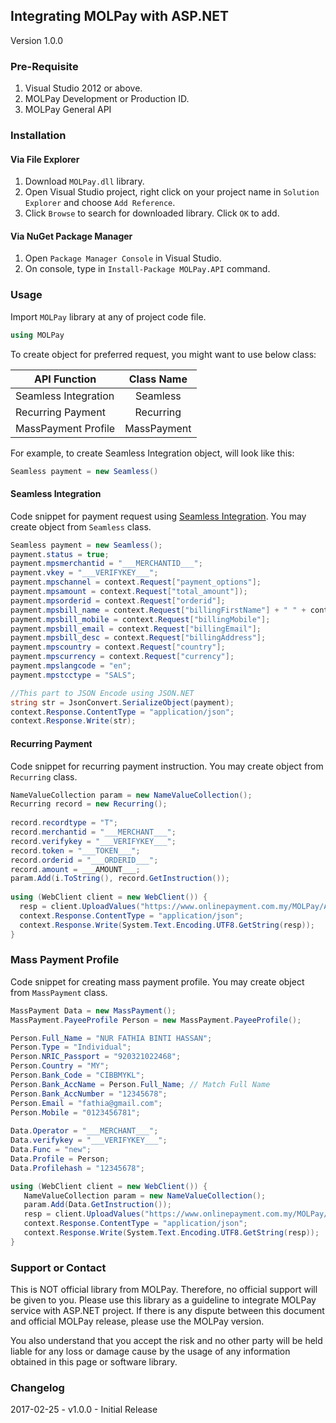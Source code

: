## Integrating MOLPay with ASP.NET
Version 1.0.0

### Pre-Requisite
1. Visual Studio 2012 or above.
2. MOLPay Development or Production ID.
3. MOLPay General API

### Installation

#### Via File Explorer
1. Download `MOLPay.dll` library.
2. Open Visual Studio project, right click on your project name in `Solution Explorer` and choose `Add Reference`.
3. Click `Browse` to search for downloaded library. Click `OK` to add.

#### Via NuGet Package Manager
1. Open `Package Manager Console` in Visual Studio.
2. On console, type in `Install-Package MOLPay.API` command.

### Usage
Import `MOLPay` library at any of project code file.

```C#
using MOLPay
```

To create object for preferred request, you might want to use below class:

| API Function        | Class Name |
| ------------- |:-------------:| 
| Seamless Integration     | Seamless | 
| Recurring Payment    | Recurring |   
| MassPayment Profile | MassPayment |

For example, to create Seamless Integration object, will look like this:
```C#
Seamless payment = new Seamless()
```

#### Seamless Integration
Code snippet for payment request using [Seamless Integration](https://github.com/MOLPay/Seamless_Integration). You may create object from `Seamless` class.

```C#
Seamless payment = new Seamless();
payment.status = true;
payment.mpsmerchantid = "___MERCHANTID___";
payment.vkey = "___VERIFYKEY___";
payment.mpschannel = context.Request["payment_options"];
payment.mpsamount = context.Request["total_amount"]);
payment.mpsorderid = context.Request["orderid"];
payment.mpsbill_name = context.Request["billingFirstName"] + " " + context.Request["billingLastName"];
payment.mpsbill_mobile = context.Request["billingMobile"];
payment.mpsbill_email = context.Request["billingEmail"];
payment.mpsbill_desc = context.Request["billingAddress"];
payment.mpscountry = context.Request["country"];
payment.mpscurrency = context.Request["currency"];
payment.mpslangcode = "en";
payment.mpstcctype = "SALS";

//This part to JSON Encode using JSON.NET
string str = JsonConvert.SerializeObject(payment);
context.Response.ContentType = "application/json";
context.Response.Write(str);
```

#### Recurring Payment
Code snippet for recurring payment instruction. You may create object from `Recurring` class.

```C#
NameValueCollection param = new NameValueCollection();
Recurring record = new Recurring();
        
record.recordtype = "T";
record.merchantid = "___MERCHANT___";
record.verifykey = "___VERIFYKEY___";
record.token = "___TOKEN___";
record.orderid = "___ORDERID___";
record.amount = ___AMOUNT___;        
param.Add(i.ToString(), record.GetInstruction());
        
using (WebClient client = new WebClient()) {
  resp = client.UploadValues("https://www.onlinepayment.com.my/MOLPay/API/Recurring/input.php", param);
  context.Response.ContentType = "application/json";
  context.Response.Write(System.Text.Encoding.UTF8.GetString(resp));
}
```
### Mass Payment Profile
Code snippet for creating mass payment profile. You may create object from `MassPayment` class.
```C#
MassPayment Data = new MassPayment();
MassPayment.PayeeProfile Person = new MassPayment.PayeeProfile();

Person.Full_Name = "NUR FATHIA BINTI HASSAN";
Person.Type = "Individual";
Person.NRIC_Passport = "920321022468";
Person.Country = "MY";
Person.Bank_Code = "CIBBMYKL";
Person.Bank_AccName = Person.Full_Name; // Match Full Name
Person.Bank_AccNumber = "12345678";
Person.Email = "fathia@gmail.com";
Person.Mobile = "0123456781";
            
Data.Operator = "___MERCHANT___";
Data.verifykey = "___VERIFYKEY___";
Data.Func = "new";
Data.Profile = Person;
Data.Profilehash = "12345678";

using (WebClient client = new WebClient()) {
   NameValueCollection param = new NameValueCollection();
   param.Add(Data.GetInstruction());
   resp = client.UploadValues("https://www.onlinepayment.com.my/MOLPay/API/MassPayment/payee_profile.php", param);
   context.Response.ContentType = "application/json";
   context.Response.Write(System.Text.Encoding.UTF8.GetString(resp));
}
```

### Support or Contact
This is NOT official library from MOLPay. Therefore, no official support will be given to you. Please use this library as a guideline to integrate MOLPay service with ASP.NET project. If there is any dispute between this document and official MOLPay release, please use the MOLPay version. 

You also understand that you accept the risk and no other party will be held liable for any loss or damage cause by the usage of any information obtained in this page or software library.


### Changelog
2017-02-25 - v1.0.0 - Initial Release
